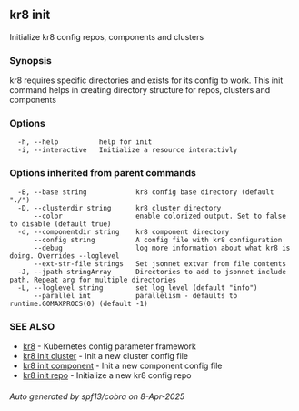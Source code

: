 ## kr8 init

Initialize kr8 config repos, components and clusters

### Synopsis

kr8 requires specific directories and exists for its config to work.
This init command helps in creating directory structure for repos, clusters and 
components

### Options

```
  -h, --help          help for init
  -i, --interactive   Initialize a resource interactivly
```

### Options inherited from parent commands

```
  -B, --base string            kr8 config base directory (default "./")
  -D, --clusterdir string      kr8 cluster directory
      --color                  enable colorized output. Set to false to disable (default true)
  -d, --componentdir string    kr8 component directory
      --config string          A config file with kr8 configuration
      --debug                  log more information about what kr8 is doing. Overrides --loglevel
      --ext-str-file strings   Set jsonnet extvar from file contents
  -J, --jpath stringArray      Directories to add to jsonnet include path. Repeat arg for multiple directories
  -L, --loglevel string        set log level (default "info")
      --parallel int           parallelism - defaults to runtime.GOMAXPROCS(0) (default -1)
```

### SEE ALSO

* [kr8](kr8.md)	 - Kubernetes config parameter framework
* [kr8 init cluster](kr8_init_cluster.md)	 - Init a new cluster config file
* [kr8 init component](kr8_init_component.md)	 - Init a new component config file
* [kr8 init repo](kr8_init_repo.md)	 - Initialize a new kr8 config repo

###### Auto generated by spf13/cobra on 8-Apr-2025
